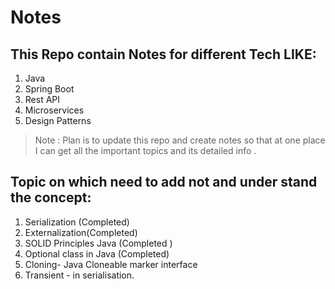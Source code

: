 # Notes

## This Repo contain Notes for different Tech LIKE:

1. Java
2. Spring Boot
3. Rest API
4. Microservices
5. Design Patterns

> Note : Plan is to update this repo and create notes so that at one place I can get all the important topics and its detailed info .

## Topic on which need to add not and under stand the concept:

1. Serialization (Completed)
2. Externalization(Completed)
3. SOLID Principles Java (Completed )
4. Optional class in Java (Completed)
5. Cloning- Java Cloneable marker interface 
6. Transient - in serialisation.
